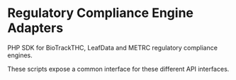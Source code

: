 # Regulatory Compliance Engine Adapters

PHP SDK for BioTrackTHC, LeafData and METRC regulatory compliance engines.

These scripts expose a common interface for these different API interfaces.

